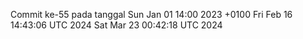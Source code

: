Commit ke-55 pada tanggal Sun Jan 01 14:00 2023 +0100
Fri Feb 16 14:43:06 UTC 2024
Sat Mar 23 00:42:18 UTC 2024
